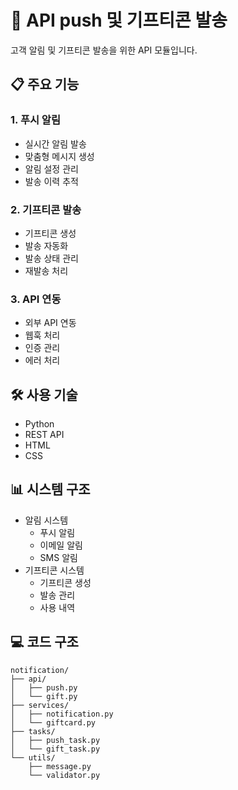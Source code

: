# 📱 API push 및 기프티콘 발송

고객 알림 및 기프티콘 발송을 위한 API 모듈입니다.

## 📋 주요 기능

### 1. 푸시 알림
- 실시간 알림 발송
- 맞춤형 메시지 생성
- 알림 설정 관리
- 발송 이력 추적

### 2. 기프티콘 발송
- 기프티콘 생성
- 발송 자동화
- 발송 상태 관리
- 재발송 처리

### 3. API 연동
- 외부 API 연동
- 웹훅 처리
- 인증 관리
- 에러 처리

## 🛠️ 사용 기술
- Python
- REST API
- HTML
- CSS

## 📊 시스템 구조
- 알림 시스템
  - 푸시 알림
  - 이메일 알림
  - SMS 알림
- 기프티콘 시스템
  - 기프티콘 생성
  - 발송 관리
  - 사용 내역

## 💻 코드 구조
```
notification/
├── api/
│   ├── push.py
│   └── gift.py
├── services/
│   ├── notification.py
│   └── giftcard.py
├── tasks/
│   ├── push_task.py
│   └── gift_task.py
└── utils/
    ├── message.py
    └── validator.py
```
